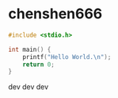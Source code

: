 # chenshen666

```c++
#include <stdio.h>

int main() {
    printf("Hello World.\n");
    return 0;
}
```

dev
dev
dev
